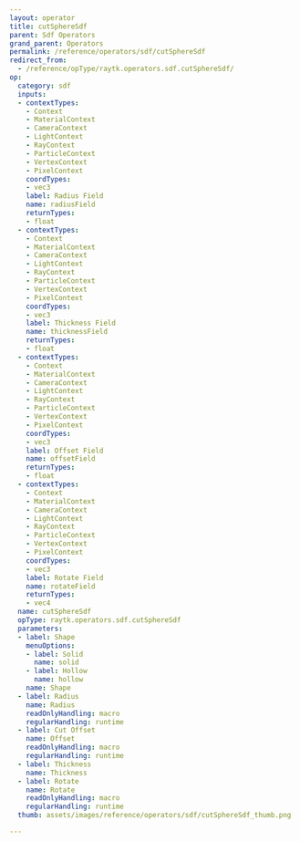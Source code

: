 ```yaml
---
layout: operator
title: cutSphereSdf
parent: Sdf Operators
grand_parent: Operators
permalink: /reference/operators/sdf/cutSphereSdf
redirect_from:
  - /reference/opType/raytk.operators.sdf.cutSphereSdf/
op:
  category: sdf
  inputs:
  - contextTypes:
    - Context
    - MaterialContext
    - CameraContext
    - LightContext
    - RayContext
    - ParticleContext
    - VertexContext
    - PixelContext
    coordTypes:
    - vec3
    label: Radius Field
    name: radiusField
    returnTypes:
    - float
  - contextTypes:
    - Context
    - MaterialContext
    - CameraContext
    - LightContext
    - RayContext
    - ParticleContext
    - VertexContext
    - PixelContext
    coordTypes:
    - vec3
    label: Thickness Field
    name: thicknessField
    returnTypes:
    - float
  - contextTypes:
    - Context
    - MaterialContext
    - CameraContext
    - LightContext
    - RayContext
    - ParticleContext
    - VertexContext
    - PixelContext
    coordTypes:
    - vec3
    label: Offset Field
    name: offsetField
    returnTypes:
    - float
  - contextTypes:
    - Context
    - MaterialContext
    - CameraContext
    - LightContext
    - RayContext
    - ParticleContext
    - VertexContext
    - PixelContext
    coordTypes:
    - vec3
    label: Rotate Field
    name: rotateField
    returnTypes:
    - vec4
  name: cutSphereSdf
  opType: raytk.operators.sdf.cutSphereSdf
  parameters:
  - label: Shape
    menuOptions:
    - label: Solid
      name: solid
    - label: Hollow
      name: hollow
    name: Shape
  - label: Radius
    name: Radius
    readOnlyHandling: macro
    regularHandling: runtime
  - label: Cut Offset
    name: Offset
    readOnlyHandling: macro
    regularHandling: runtime
  - label: Thickness
    name: Thickness
  - label: Rotate
    name: Rotate
    readOnlyHandling: macro
    regularHandling: runtime
  thumb: assets/images/reference/operators/sdf/cutSphereSdf_thumb.png

---
```

